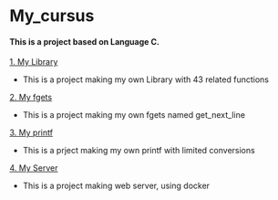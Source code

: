 # My_cursus

#### This is a project based on Language C.

[1. My Library](https://github.com/KimUJin3359/My_library)
- This is a project making my own Library with 43 related functions

[2. My fgets](https://github.com/KimUJin3359/My_fgets)
- This is a project making my own fgets named get_next_line

[3. My printf](https://github.com/KimUJin3359/My_printf)
- This is a prject making my own printf with limited conversions

[4. My Server](https://github.com/KimUJin3359/my_server)
- This is a project making web server, using docker
